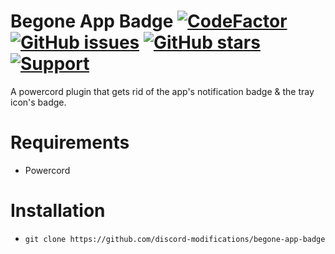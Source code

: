 # Begone App Badge [![CodeFactor](https://www.codefactor.io/repository/github/discord-modifications/begone-app-badge/badge)](https://www.codefactor.io/repository/github/discord-modifications/begone-app-badge) [![GitHub issues](https://img.shields.io/github/issues/slow/begone-app-badge?style=flat)](https://github.com/discord-modifications/begone-app-badge/issues) [![GitHub stars](https://img.shields.io/github/stars/slow/begone-app-badge?style=flat)](https://github.com/discord-modifications/begone-app-badge/stargazers) [![Support](https://img.shields.io/discord/887015827134632057)](https://discord.gg/HQ5N7Rcajc)

A powercord plugin that gets rid of the app's notification badge & the tray icon's badge.

# Requirements

-  Powercord

# Installation

-  `git clone https://github.com/discord-modifications/begone-app-badge`

